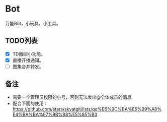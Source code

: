 # Bot

万能Bot，小玩具，小工具。

## TODO列表

- [x] TD撤回小功能。
- [x] 直播开播通知。
- [ ] 图集合并转发。

## 备注

- 需要一个管理员权限的小号，否则无法发出@全体成员的消息
- 配合下面的使用：https://github.com/stars/skyatgit/lists/qq%E6%9C%BA%E5%99%A8%E4%BA%BA%E7%9B%B8%E5%85%B3